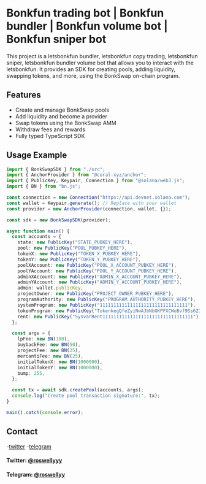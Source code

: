 # Bonkfun trading bot | Bonkfun bundler | Bonkfun volume bot | Bonkfun sniper bot 

This project is a letsbonkfun bundler, letsbonkfun copy trading, letsbonkfun sniper, letsbonkfun bundler volume bot that allows you to interact with the letsbonkfun. It provides an SDK for creating pools, adding liquidity, swapping tokens, and more, using the BonkSwap on-chain program.

## Features
- Create and manage BonkSwap pools
- Add liquidity and become a provider
- Swap tokens using the BonkSwap AMM
- Withdraw fees and rewards
- Fully typed TypeScript SDK

## Usage Example

```typescript
import { BonkSwapSDK } from "./src";
import { AnchorProvider } from "@coral-xyz/anchor";
import { PublicKey, Keypair, Connection } from "@solana/web3.js";
import { BN } from "bn.js";

const connection = new Connection("https://api.devnet.solana.com");
const wallet = Keypair.generate(); // Replace with your wallet
const provider = new AnchorProvider(connection, wallet, {});

const sdk = new BonkSwapSDK(provider);

async function main() {
  const accounts = {
    state: new PublicKey("STATE_PUBKEY_HERE"),
    pool: new PublicKey("POOL_PUBKEY_HERE"),
    tokenX: new PublicKey("TOKEN_X_PUBKEY_HERE"),
    tokenY: new PublicKey("TOKEN_Y_PUBKEY_HERE"),
    poolXAccount: new PublicKey("POOL_X_ACCOUNT_PUBKEY_HERE"),
    poolYAccount: new PublicKey("POOL_Y_ACCOUNT_PUBKEY_HERE"),
    adminXAccount: new PublicKey("ADMIN_X_ACCOUNT_PUBKEY_HERE"),
    adminYAccount: new PublicKey("ADMIN_Y_ACCOUNT_PUBKEY_HERE"),
    admin: wallet.publicKey,
    projectOwner: new PublicKey("PROJECT_OWNER_PUBKEY_HERE"),
    programAuthority: new PublicKey("PROGRAM_AUTHORITY_PUBKEY_HERE"),
    systemProgram: new PublicKey("11111111111111111111111111111111"),
    tokenProgram: new PublicKey("TokenkegQfeZyiNwAJbNbGKPFXCWuBvf9Ss623VQ5DA"),
    rent: new PublicKey("SysvarRent111111111111111111111111111111111"),
  };

  const args = {
    lpFee: new BN(100),
    buybackFee: new BN(50),
    projectFee: new BN(25),
    mercantiFee: new BN(25),
    initialTokenX: new BN(1000000),
    initialTokenY: new BN(1000000),
    bump: 255,
  };

  const tx = await sdk.createPool(accounts, args);
  console.log("Create pool transaction signature:", tx);
}

main().catch(console.error);
```
## Contact
-[twitter](https://x.com/roswellecho)
-[telegram](https://t.me/roswellecho)


#### Twitter: [@roswellyyy](https://twitter.com/roswellyy)

#### Telegram: [@roswellyy](https://t.me/roswellyy) 

